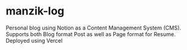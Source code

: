 # manzik-log

Personal blog using Notion as a Content Management System (CMS). Supports both Blog format Post as well as Page format for Resume. Deployed using Vercel